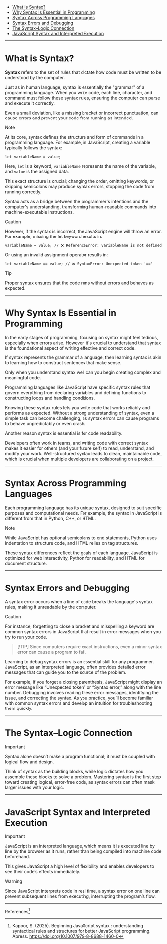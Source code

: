 - [What is Syntax?](#what-is-syntax)
- [Why Syntax Is Essential in Programming](#why-syntax-is-essential-in-programming)
- [Syntax Across Programming Languages](#syntax-across-programming-languages)
- [Syntax Errors and Debugging](#syntax-errors-and-debugging)
- [The Syntax–Logic Connection](#the-syntaxlogic-connection)
- [JavaScript Syntax and Interpreted Execution](#javascript-syntax-and-interpreted-execution)

---

# What is Syntax?

**Syntax** refers to the set of rules that dictate how code must be written to be understood by the computer. 

Just as in human language, syntax is essentially the "grammar" of a programming language. When you write code, each line, character, and command must follow these syntax rules, ensuring the computer can parse and execute it correctly. 

Even a small deviation, like a missing bracket or incorrect punctuation, can cause errors and prevent your code from running as intended.

> [!NOTE]
> At its core, syntax defines the structure and form of commands in a programming language. For example, in JavaScript, creating a variable typically follows the syntax:
> ```
> let variableName = value;
> ```

Here, `let` is a keyword, `variableName` represents the name of the variable, and `value` is the assigned data.

This exact structure is crucial; changing the order, omitting keywords, or skipping semicolons may produce syntax errors, stopping the code from running correctly.

Syntax acts as a bridge between the programmer's intentions and the computer's understanding, transforming human-readable commands into machine-executable instructions.

> [!CAUTION]
> However, if the syntax is incorrect, the JavaScript engine will throw an error. For example, missing the let keyword results in:
> ```
> variableName = value; // ❌ ReferenceError: variableName is not defined
> ```
> Or using an invalid assignment operator results in:
> ```
> let variableName == value; // ❌ SyntaxError: Unexpected token '=='
> ```

> [!TIP]
> Proper syntax ensures that the code runs without errors and behaves as expected.

---

# Why Syntax Is Essential in Programming

In the early stages of programming, focusing on syntax might feel tedious, especially when errors arise. However, it's crucial to understand that syntax is the foundational aspect of writing effective and correct code.

If syntax represents the grammar of a language, then learning syntax is akin to learning how to construct sentences that make sense.

Only when you understand syntax well can you begin creating complex and meaningful code.

Programming languages like JavaScript have specific syntax rules that govern everything from declaring variables and defining functions to constructing loops and handling conditions.

Knowing these syntax rules lets you write code that works reliably and performs as expected. Without a strong understanding of syntax, even a simple task can become challenging, as syntax errors can cause programs to behave unpredictably or even crash.

Another reason syntax is essential is for code readability.

Developers often work in teams, and writing code with correct syntax makes it easier for others (and your future self) to read, understand, and modify your work. Well-structured syntax leads to clean, maintainable code, which is crucial when multiple developers are collaborating on a project.

---

# Syntax Across Programming Languages

Each programming language has its unique syntax, designed to suit specific purposes and computational needs. For example, the syntax in JavaScript is different from that in Python, C++, or HTML.

> [!NOTE]
> While JavaScript has optional semicolons to end statements, Python uses indentation to structure code, and HTML relies on tag structures.

These syntax differences reflect the goals of each language. JavaScript is optimized for web interactivity, Python for readability, and HTML for document structure.

---

# Syntax Errors and Debugging

A syntax error occurs when a line of code breaks the language's syntax rules, making it unreadable by the computer.

> [!CAUTION]
> For instance, forgetting to close a bracket and misspelling a keyword are common syntax errors in JavaScript that result in error messages when you try to run your code.

> [!TIP] Since computers require exact instructions, even a minor syntax error can cause a program to fail.

Learning to debug syntax errors is an essential skill for any programmer. JavaScript, as an interpreted language, often provides detailed error messages that can guide you to the source of the problem.

For example, if you forget a closing parenthesis, JavaScript might display an error message like “Unexpected token” or “Syntax error,” along with the line number. Debugging involves reading these error messages, identifying the issue, and correcting the syntax. As you practice, you’ll become familiar with common syntax errors and develop an intuition for troubleshooting them quickly.

---

# The Syntax–Logic Connection

> [!IMPORTANT]
> Syntax alone doesn’t make a program functional; it must be coupled with logical flow and design.

Think of syntax as the building blocks, while logic dictates how you assemble these blocks to solve a problem. Mastering syntax is the first step toward creating logical, error-free code, as syntax errors can often mask larger issues with your logic.

---

# JavaScript Syntax and Interpreted Execution

> [!IMPORTANT]
> JavaScript is an interpreted language, which means it is executed line by line by the browser as it runs, rather than being compiled into machine code beforehand.

This gives JavaScript a high level of flexibility and enables developers to see their code’s effects immediately.

> [!WARNING]
> Since JavaScript interprets code in real time, a syntax error on one line can prevent subsequent lines from executing, interrupting the program’s flow.

---

References[^1]

[^1]: Kapoor, S. (2025). Beginning JavaScript syntax : understanding syntactical rules and structures for better JavaScript programming. Apress. https://doi.org/10.1007/979-8-8688-1460-0